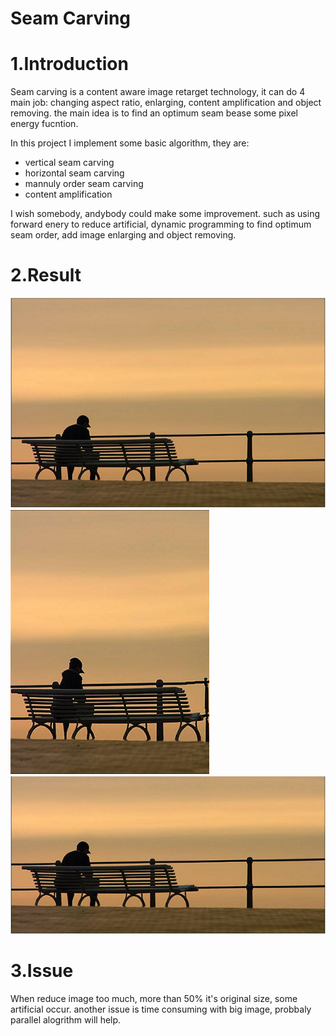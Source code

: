 Seam Carving
============
1.Introduction
==========================================================================================================================
Seam carving is a content aware image retarget technology, it can do 4 main job: changing aspect ratio, enlarging, content
amplification and object removing. the main idea is to find an optimum seam bease some pixel energy fucntion.

In this project I implement some basic algorithm, they are:
* vertical seam carving
* horizontal seam carving
* mannuly order seam carving
* content amplification
  
I wish somebody, andybody could make some improvement. such as using forward enery to reduce artificial, dynamic programming
to find optimum seam order, add image enlarging and object removing.

2.Result
==========================================================================================================================
![Original](https://github.com/tpys/seam-carving/raw/master/bench.png)
![Vertical Seam Carving](https://github.com/tpys/seam-carving/raw/master/-v.png)
![Horizontal Seam Carving](https://github.com/tpys/seam-carving/raw/master/-h.png)


3.Issue
==========================================================================================================================
When reduce image too much, more than 50% it's original size, some artificial occur. 
another issue is time consuming with big image, probbaly parallel alogrithm will help.

